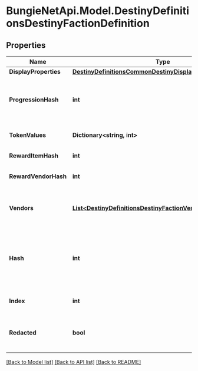 
# BungieNetApi.Model.DestinyDefinitionsDestinyFactionDefinition

## Properties

Name | Type | Description | Notes
------------ | ------------- | ------------- | -------------
**DisplayProperties** | [**DestinyDefinitionsCommonDestinyDisplayPropertiesDefinition**](DestinyDefinitionsCommonDestinyDisplayPropertiesDefinition.md) |  | [optional] 
**ProgressionHash** | **int** | The hash identifier for the DestinyProgressionDefinition that indicates the character&#39;s relationship with this faction in terms of experience and levels. | [optional] 
**TokenValues** | **Dictionary&lt;string, int&gt;** | The faction token item hashes, and their respective progression values. | [optional] 
**RewardItemHash** | **int** | The faction reward item hash, usually an engram. | [optional] 
**RewardVendorHash** | **int** | The faction reward vendor hash, used for faction engram previews. | [optional] 
**Vendors** | [**List&lt;DestinyDefinitionsDestinyFactionVendorDefinition&gt;**](DestinyDefinitionsDestinyFactionVendorDefinition.md) | List of vendors that are associated with this faction. The last vendor that passes the unlock flag checks is the one that should be shown. | [optional] 
**Hash** | **int** | The unique identifier for this entity. Guaranteed to be unique for the type of entity, but not globally.  When entities refer to each other in Destiny content, it is this hash that they are referring to. | [optional] 
**Index** | **int** | The index of the entity as it was found in the investment tables. | [optional] 
**Redacted** | **bool** | If this is true, then there is an entity with this identifier/type combination, but BNet is not yet allowed to show it. Sorry! | [optional] 

[[Back to Model list]](../README.md#documentation-for-models)
[[Back to API list]](../README.md#documentation-for-api-endpoints)
[[Back to README]](../README.md)

